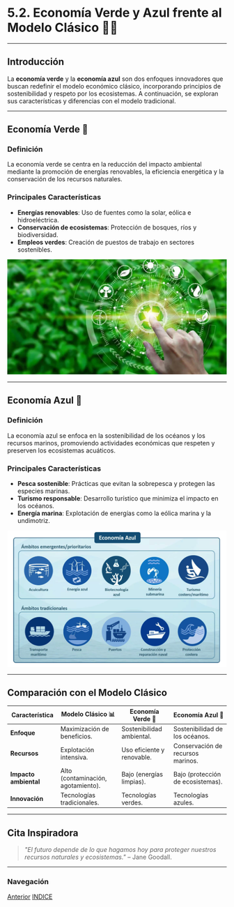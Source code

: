 # 5.2. Economía Verde y Azul frente al Modelo Clásico 🌿🌊

---

## Introducción

La **economía verde** y la **economía azul** son dos enfoques innovadores que buscan redefinir el modelo económico clásico, incorporando principios de sostenibilidad y respeto por los ecosistemas. A continuación, se exploran sus características y diferencias con el modelo tradicional.

---

## Economía Verde 🌿

### Definición

La economía verde se centra en la reducción del impacto ambiental mediante la promoción de energías renovables, la eficiencia energética y la conservación de los recursos naturales.

### Principales Características

- **Energías renovables**: Uso de fuentes como la solar, eólica e hidroeléctrica.
- **Conservación de ecosistemas**: Protección de bosques, ríos y biodiversidad.
- **Empleos verdes**: Creación de puestos de trabajo en sectores sostenibles.

![Economía Verde y Azul](img/economia-verde.webp)

---

## Economía Azul 🌊

### Definición

La economía azul se enfoca en la sostenibilidad de los océanos y los recursos marinos, promoviendo actividades económicas que respeten y preserven los ecosistemas acuáticos.

### Principales Características

- **Pesca sostenible**: Prácticas que evitan la sobrepesca y protegen las especies marinas.
- **Turismo responsable**: Desarrollo turístico que minimiza el impacto en los océanos.
- **Energía marina**: Explotación de energías como la eólica marina y la undimotriz.

![Economía Verde y Azul](img/economia_azul.png)

---

## Comparación con el Modelo Clásico

| Característica        | Modelo Clásico 📊                  | Economía Verde 🌿          | Economía Azul 🌊                  |
| --------------------- | ---------------------------------- | -------------------------- | --------------------------------- |
| **Enfoque**           | Maximización de beneficios.        | Sostenibilidad ambiental.  | Sostenibilidad de los océanos.    |
| **Recursos**          | Explotación intensiva.             | Uso eficiente y renovable. | Conservación de recursos marinos. |
| **Impacto ambiental** | Alto (contaminación, agotamiento). | Bajo (energías limpias).   | Bajo (protección de ecosistemas). |
| **Innovación**        | Tecnologías tradicionales.         | Tecnologías verdes.        | Tecnologías azules.               |

---

## Cita Inspiradora

> _"El futuro depende de lo que hagamos hoy para proteger nuestros recursos naturales y ecosistemas."_ – Jane Goodall.

---

### Navegación

[Anterior](./5.1_economia_lineal_vs_circular_carrero.md) [INDICE](../indice.md)
